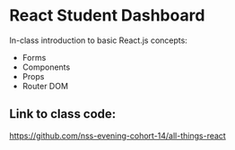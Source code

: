 # React Student Dashboard

In-class introduction to basic React.js concepts:
- Forms
- Components
- Props
- Router DOM

## Link to class code: 

https://github.com/nss-evening-cohort-14/all-things-react

